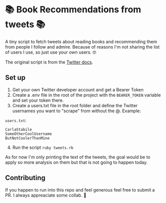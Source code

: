 # 📚 Book Recommendations from tweets 📚

A tiny script to fetch tweets about reading books and recommending them from people I follow and admire. Because of reasons I'm not sharing the list of users I use, so just use your own users. 🤓 

The original script is from the [Twitter docs](https://developer.twitter.com/en/docs/twitter-api/tweets/search/introduction).

## Set up 
1. Get your own Twitter developer account and get a Bearer Token 
2. Create a .env file in the root of the project with the `BEARER_TOKEN` variable and set your token there.
3. Create a users.txt file in the root folder and define the Twitter usernames you want to "scrape" from without the @. Example: 

  `users.txt`:
  ```
  CarlaStabile
  SomeOtherCoolUsername
  ButNotCoolerThanMine
  ```

4. Run the script `ruby tweets.rb`

As for now I'm only printing the text of the tweets, the goal would be to apply so more analysis on them but that is not going to happen today. 


## Contributing 
If you happen to run into this repo and feel generous feel free to submit a PR. I always appreaciate some collab. 🤩
